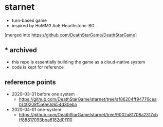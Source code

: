 # starnet

- turn-based game
- inspired by HoMM3 AoE Hearthstone-BG 

[merged into https://github.com/DeathStarGame/DeathStarGame]

## * archived

- this repo is essentially building the game as a cloud-native system
- code is kept for reference

## reference points

- 2020-03-31 before one system
  - https://github.com/DeathStarGame/starnet/tree/af86204ff94776ceab140208f5a6e0d654d30eba
- 2020-04-01 one-system
  - https://github.com/DeathStarGame/starnet/tree/9002a81708a2317cbff88817093bba6182d0f110